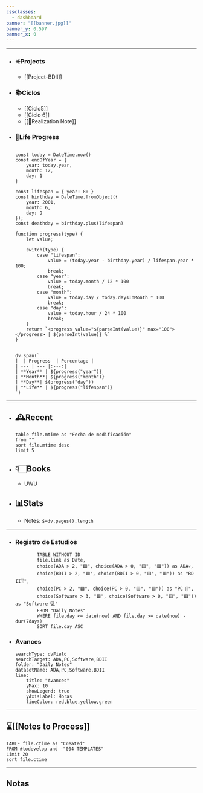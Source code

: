 ```yaml
---
cssclasses:
  - dashboard
banner: "[[banner.jpg]]"
banner_y: 0.597
banner_x: 0
---
```

---
- ### ❇️Projects
	- [[Project-BDII]]
- ### 📚Ciclos
	- [[Ciclo5]]
	- [[Ciclo 6]]
	- [[🧘Realization Note]]
- ### 🚧Life Progress
	```dataviewjs
	
	const today = DateTime.now()
	const endOfYear = {
	    year: today.year,
	    month: 12,
	    day: 1
	}
	
	const lifespan = { year: 80 } 
	const birthday = DateTime.fromObject({
	    year: 2001,
	    month: 6,
	    day: 9
	});
	const deathday = birthday.plus(lifespan)
	
	function progress(type) {
	    let value;
	    
	    switch(type) {
	        case "lifespan": 
	            value = (today.year - birthday.year) / lifespan.year * 100;
	            break;
	        case "year":
	            value = today.month / 12 * 100
	            break;
	        case "month":
	            value = today.day / today.daysInMonth * 100
	            break;
	        case "day":
	            value = today.hour / 24 * 100
	            break;
	    }
	    return `<progress value="${parseInt(value)}" max="100"></progress> | ${parseInt(value)} %`
	}
	
	
	dv.span(`
	|  | Progress  | Percentage |
	| --- | --- |:---:|
	| **Year** | ${progress("year")}
	| **Month**| ${progress("month")}
	| **Day**| ${progress("day")}
	| **Life** | ${progress("lifespan")}
	`)
	
	```

---

- ## 🕰️Recent
	 ```dataview
	table file.mtime as "Fecha de modificación"
	from ""
	sort file.mtime desc
	limit 5
	```
- ## 👇🏻Books
	- UWU

- ## 📊Stats
	- Notes:  `$=dv.pages().length`
---
- ### Registro de Estudios
	```dataview  
			TABLE WITHOUT ID
			file.link as Date,  
			choice(ADA > 2, "🟩", choice(ADA > 0, "🟨", "🟥")) as ADA💀,
			choice(BDII > 2, "🟩", choice(BDII > 0, "🟨", "🟥")) as "BD II🗄️",  
			choice(PC > 2, "🟩", choice(PC > 0, "🟨", "🟥")) as "PC 🫠",  
			choice(Software > 3, "🟩", choice(Software > 0, "🟨", "🟥")) as "Software 💻"
			FROM "Daily_Notes"  
			WHERE file.day <= date(now) AND file.day >= date(now) - dur(7days)  
			SORT file.day ASC 
	```
- ### Avances
	```tracker
	searchType: dvField
	searchTarget: ADA,PC,Software,BDII
	folder: "Daily_Notes"
	datasetName: ADA,PC,Software,BDII
	line:
		title: "Avances"
		yMax: 10
		showLegend: true
		yAxisLabel: Horas
		lineColor: red,blue,yellow,green
	```
----
## ⌛[[Notes to Process]]
```dataview 
TABLE file.ctime as "Created" 
FROM #todevelop and -"004 TEMPLATES"
Limit 20
sort file.ctime
```
---
## Notas




